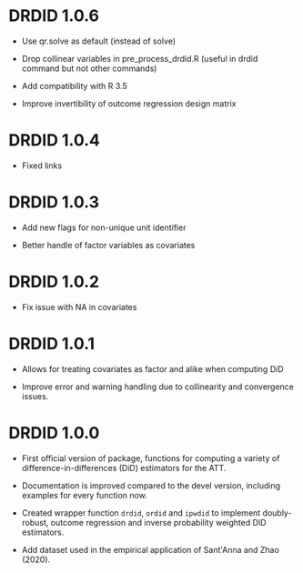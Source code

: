 # DRDID 1.0.6
  * Use qr.solve as default (instead of solve)
  
  * Drop collinear variables in pre_process_drdid.R (useful in drdid command but not other commands)
  
  * Add compatibility with R 3.5
  
  * Improve invertibility of outcome regression design matrix
  
# DRDID 1.0.4
  * Fixed links
  
# DRDID 1.0.3
  * Add new flags for non-unique unit identifier
  
  * Better handle of factor variables as covariates

# DRDID 1.0.2
  * Fix issue with NA in covariates
  
# DRDID 1.0.1
  * Allows for treating covariates as factor and alike when computing DiD
  
  * Improve error and warning handling due to collinearity and convergence issues.
  
# DRDID 1.0.0
  * First official version of package, functions for computing a variety of difference-in-differences (DiD) estimators for the ATT. 
  * Documentation is improved compared to the devel version, including examples for every function now.
  
  * Created wrapper function `drdid`, `ordid` and `ipwdid` to implement doubly-robust, outcome regression and inverse probability weighted DID estimators.
  
  * Add dataset used in the empirical application of Sant'Anna and Zhao (2020).


